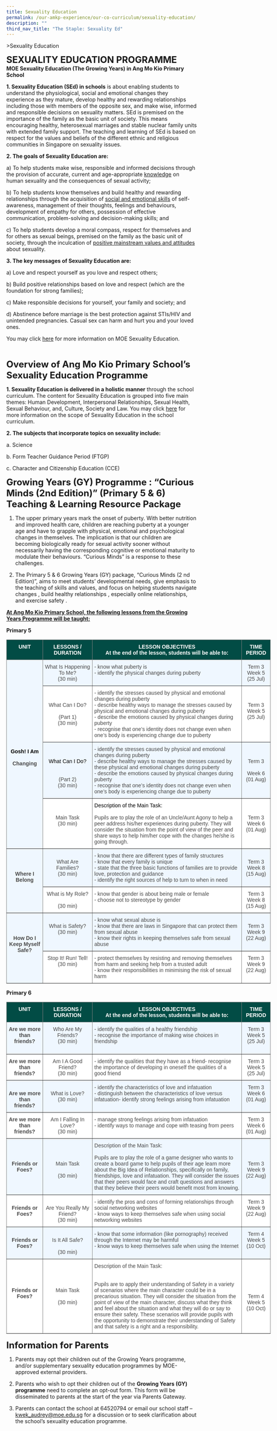 ```yaml
---
title: Sexuality Education
permalink: /our-amkp-experience/our-co-curriculum/sexuality-education/
description: ""
third_nav_title: "The Staple: Sexuality Ed"
---
```

&gt;Sexuality Education

**<font size="5">SEXUALITY EDUCATION PROGRAMME</font>** <br>
**MOE Sexuality Education (The Growing Years) in Ang Mo Kio Primary School**



**1. Sexuality Education (SEd) in schools** is about enabling students to understand the physiological, social and emotional changes they experience as they mature, develop healthy and rewarding relationships including those with members of the opposite sex, and make wise, informed and responsible decisions on sexuality matters. SEd is premised on the importance of the family as the basic unit of society. This means encouraging healthy, heterosexual marriages and stable nuclear family units with extended family support. The teaching and learning of SEd is based on respect for the values and beliefs of the different ethnic and religious communities in Singapore on sexuality issues.

**2. The goals of Sexuality Education are:**

a)  To help students make wise, responsible and informed decisions through the provision of accurate, current and age-appropriate <u>knowledge</u> on human sexuality and the consequences of sexual activity;

b)  To help students know themselves and build healthy and rewarding relationships through the acquisition of <u>social and emotional skills</u> of self-awareness, management of their thoughts, feelings and behaviours, development of empathy for others, possession of effective communication, problem-solving and decision-making skills; and

c)  To help students develop a moral compass, respect for themselves and for others as sexual beings, premised on the family as the basic unit of society, through the inculcation of <u>positive mainstream values and attitudes</u> about sexuality.

**3. The key messages of Sexuality Education are:**

a) Love and respect yourself as you love and respect others;

b) Build positive relationships based on love and respect (which are the foundation for strong families);

c) Make responsible decisions for yourself, your family and society; and

d) Abstinence before marriage is the best protection against STIs/HIV and unintended pregnancies. Casual sex can harm and hurt you and your loved ones.

You may click [here](https://www.moe.gov.sg/page%20not%20found?item=%2feducation%2fprogrammes%2fsocial-and-emotional-learning%2fsexuality-education&amp;user=extranet%5cAnonymous&amp;site=moe-website) for more information on MOE Sexuality Education. 

<br>

**<font size="5">Overview of Ang Mo Kio Primary School’s Sexuality Education Programme</font>**


**1. Sexuality Education is delivered in a holistic manner** through the school curriculum. The content for Sexuality Education is grouped into five main themes: Human Development, Interpersonal Relationships, Sexual Health, Sexual Behaviour, and, Culture, Society and Law. You may click [here](https://www.moe.gov.sg/page%20not%20found?item=%2feducation%2fprogrammes%2fsocial-and-emotional-learning%2fsexuality-education&amp;user=extranet%5cAnonymous&amp;site=moe-website) for more information on the scope of Sexuality Education in the school curriculum. 


**2.  The subjects that incorporate topics on sexuality include:**

a.     Science

b.     Form Teacher Guidance Period (FTGP)

c.      Character and Citizenship Education (CCE)




**<font size="5">Growing Years (GY) Programme : “Curious Minds (2nd Edition)” (Primary 5 &amp; 6) Teaching &amp; Learning Resource Package</font>**


1.  The upper primary years mark the onset of puberty. With better nutrition and improved health care, children are reaching puberty at a younger age and have to grapple with physical, emotional and psychological changes in themselves. The implication is that our children are becoming biologically ready for sexual activity sooner without necessarily having the corresponding cognitive or emotional maturity to modulate their behaviours. “Curious Minds” is a response to these challenges.

2.  The Primary 5 &amp; 6 Growing Years (GY) package, “Curious Minds (2 nd Edition)”, aims to meet students’ developmental needs, give emphasis to the teaching of skills and values, and focus on helping students navigate changes , build healthy relationships , especially online relationships, and exercise safety . 

**<u>At Ang Mo Kio Primary School, the following lessons from the Growing Years Programme will be taught:</u>** 

**Primary 5**
<style type="text/css">
.tg  {border-collapse:collapse;border-spacing:0;}
.tg td{border-color:black;border-style:solid;border-width:1px;font-family:Arial, sans-serif;font-size:14px;
  overflow:hidden;padding:10px 5px;word-break:normal;}
.tg th{border-color:black;border-style:solid;border-width:1px;font-family:Arial, sans-serif;font-size:14px;
  font-weight:normal;overflow:hidden;padding:10px 5px;word-break:normal;}
.tg .tg-bvad{background-color:#EFF7FF;border-color:inherit;color:#484848;text-align:center;vertical-align:top}
.tg .tg-t18x{background-color:#FFF;border-color:inherit;color:#484848;text-align:center;vertical-align:top}
.tg .tg-acgv{background-color:#FFF;border-color:inherit;color:#484848;text-align:left;vertical-align:top}
.tg .tg-pxye{background-color:#024C45;border-color:inherit;color:#FFF;font-weight:bold;text-align:center;vertical-align:top}
.tg .tg-g57u{background-color:#EFF7FF;border-color:inherit;color:#484848;font-weight:bold;text-align:center;vertical-align:top}
.tg .tg-a2ml{background-color:#EFF7FF;border-color:inherit;color:#484848;text-align:left;vertical-align:top}
</style>
<table class="tg" style="undefined;table-layout: fixed; width: 699px">
<colgroup>
<col style="width: 96px">
<col style="width: 131px">
<col style="width: 396px">
<col style="width: 76px">
</colgroup>
<thead>
  <tr>
    <th class="tg-pxye"><span style="font-weight:bold;font-style:inherit;color:#FFF;background-color:#024C45">UNIT</span><br><br></th>
    <th class="tg-pxye"><span style="font-weight:bold;font-style:inherit;color:#FFF;background-color:#024C45">LESSONS / DURATION</span></th>
    <th class="tg-pxye"><span style="font-weight:bold;font-style:inherit;color:#FFF;background-color:#024C45">LESSON OBJECTIVES</span><br><span style="font-weight:bold;font-style:inherit;color:#FFF;background-color:#024C45">At the end of the lesson, students will be able to:</span></th>
    <th class="tg-pxye"><span style="font-weight:bold;font-style:inherit;color:#FFF;background-color:#024C45">TIME PERIOD</span></th>
  </tr>
</thead>
<tbody>
  <tr>
    <td class="tg-g57u" rowspan="4"><br><br><br><br><br><br><br><br><br><br><br><br><br><br><span style="font-weight:bold;font-style:inherit;color:#000">Gosh! I Am</span><br><br><span style="font-weight:bold;font-style:inherit;color:#484848;background-color:#EFF7FF">Changing</span></td>
    <td class="tg-bvad"><span style="font-weight:inherit;font-style:inherit;color:#484848;background-color:#EFF7FF">What Is Happening To Me?</span><br><span style="font-weight:inherit;font-style:inherit;color:#484848;background-color:#EFF7FF">(30 min)</span></td>
    <td class="tg-a2ml"><span style="font-weight:inherit;font-style:inherit;background-color:#EFF7FF">- know what puberty is</span><br><span style="font-weight:inherit;font-style:inherit;background-color:#EFF7FF">- identify the physical changes during puberty</span></td>
    <td class="tg-bvad"><span style="font-weight:inherit;font-style:inherit;background-color:#EFF7FF">Term 3</span><br><span style="font-weight:inherit;font-style:inherit;background-color:#EFF7FF">Week 5</span><br><span style="font-weight:inherit;font-style:inherit;background-color:#EFF7FF">(25 Jul)</span></td>
  </tr>
  <tr>
    <td class="tg-t18x"><br><br><span style="font-weight:inherit;font-style:inherit;color:#484848;background-color:#FFF">What Can I Do?</span><br><br><span style="font-weight:inherit;font-style:inherit;color:#484848;background-color:#FFF">(Part 1)</span><br><span style="font-weight:inherit;font-style:inherit;color:#484848;background-color:#FFF">(30 min)</span></td>
    <td class="tg-acgv"><span style="font-weight:inherit;font-style:inherit;background-color:#FFF">- identify the stresses caused by physical and emotional changes during puberty</span><br><span style="font-weight:inherit;font-style:inherit;background-color:#FFF">- describe healthy ways to manage the stresses caused by physical and emotional changes during puberty</span><br><span style="font-weight:inherit;font-style:inherit;background-color:#FFF">- describe the emotions caused by physical changes during puberty</span><br><span style="font-weight:inherit;font-style:inherit;background-color:#FFF">- recognise that one’s identity does not change even when one’s body is experiencing change due to puberty</span></td>
    <td class="tg-t18x"><br><br><span style="font-weight:inherit;font-style:inherit;background-color:#FFF">Term 3</span><br><span style="font-weight:inherit;font-style:inherit;background-color:#FFF">Week 5</span><br><span style="font-weight:inherit;font-style:inherit;background-color:#FFF">(25 Jul)</span></td>
  </tr>
  <tr>
    <td class="tg-bvad"><br><br><span style="font-style:inherit;color:#000">What Can I Do?</span><br><br><br><span style="font-weight:inherit;font-style:inherit;color:#484848;background-color:#EFF7FF">(Part 2)</span><br><span style="font-weight:inherit;font-style:inherit;color:#484848;background-color:#EFF7FF">(30 min)</span></td>
    <td class="tg-a2ml"><span style="font-weight:inherit;font-style:inherit;background-color:#EFF7FF">- identify the stresses caused by physical and emotional changes during puberty</span><br><span style="font-weight:inherit;font-style:inherit;background-color:#EFF7FF">- describe healthy ways to manage the stresses caused by these physical and emotional changes during puberty</span><br><span style="font-weight:inherit;font-style:inherit;background-color:#EFF7FF">- describe the emotions caused by physical changes during puberty</span><br><span style="font-weight:inherit;font-style:inherit;background-color:#EFF7FF">- recognise that one’s identity does not change even when one’s body is experiencing change due to puberty</span></td>
    <td class="tg-bvad"><br><br><span style="font-weight:inherit;font-style:inherit;background-color:#EFF7FF">Term 3</span><br><br><span style="font-weight:inherit;font-style:inherit;background-color:#EFF7FF">Week 6</span><br><span style="font-weight:inherit;font-style:inherit;background-color:#EFF7FF">(01 Aug)</span></td>
  </tr>
  <tr>
    <td class="tg-t18x"><br><br><span style="font-weight:inherit;font-style:inherit;color:#484848;background-color:#FFF">Main Task</span><br><span style="font-weight:inherit;font-style:inherit;color:#484848;background-color:#FFF">(30 min)</span></td>
    <td class="tg-acgv"><span style="font-weight:400;font-style:inherit;color:#000">Description of the Main Task:</span><br><br><span style="font-weight:inherit;font-style:inherit;background-color:#FFF">Pupils are to play the role of an Uncle/Aunt Agony to help a peer address his/her experiences during puberty. They will consider the situation from the point of view of the peer and share ways to help him/her cope with the changes he/she is going through.</span></td>
    <td class="tg-t18x"><br><br><span style="font-weight:inherit;font-style:inherit;background-color:#FFF">Term 3</span><br><span style="font-weight:inherit;font-style:inherit;background-color:#FFF">Week 6</span><br><span style="font-weight:inherit;font-style:inherit;background-color:#FFF">(01 Aug)</span></td>
  </tr>
  <tr>
    <td class="tg-g57u" rowspan="2"><br><br><br><span style="font-weight:bold;font-style:inherit;color:#484848;background-color:#EFF7FF">Where I Belong</span></td>
    <td class="tg-bvad"><br><span style="font-weight:inherit;font-style:inherit;color:#484848;background-color:#EFF7FF">What Are Families?</span><br><span style="font-weight:inherit;font-style:inherit;color:#484848;background-color:#EFF7FF">(30 min)</span></td>
    <td class="tg-a2ml"><span style="font-weight:inherit;font-style:inherit;background-color:#EFF7FF">- know that there are different types of family structures</span><br><span style="font-weight:inherit;font-style:inherit;background-color:#EFF7FF">- know that every family is unique</span><br><span style="font-weight:inherit;font-style:inherit;background-color:#EFF7FF">- state that the three basic functions of families are to provide love, protection and guidance</span><br><span style="font-weight:inherit;font-style:inherit;background-color:#EFF7FF">- identify the right sources of help to turn to when in need</span></td>
    <td class="tg-bvad"><br><span style="font-weight:inherit;font-style:inherit;background-color:#EFF7FF">Term 3</span><br><span style="font-weight:inherit;font-style:inherit;background-color:#EFF7FF">Week 8</span><br><span style="font-weight:inherit;font-style:inherit;background-color:#EFF7FF">(15 Aug)</span></td>
  </tr>
  <tr>
    <td class="tg-t18x"><span style="font-weight:inherit;font-style:inherit;color:#484848;background-color:#FFF">What is My Role?</span><br><br><span style="font-weight:inherit;font-style:inherit;color:#484848;background-color:#FFF">(30 min)</span></td>
    <td class="tg-acgv"><span style="font-weight:inherit;font-style:inherit;background-color:#FFF">- know that gender is about being male or female</span><br><span style="font-weight:inherit;font-style:inherit;background-color:#FFF">- choose not to stereotype by gender</span></td>
    <td class="tg-t18x"><span style="font-weight:inherit;font-style:inherit;background-color:#FFF">Term 3</span><br><span style="font-weight:inherit;font-style:inherit;background-color:#FFF">Week 8</span><br><span style="font-weight:inherit;font-style:inherit;background-color:#FFF">(15 Aug)</span></td>
  </tr>
  <tr>
    <td class="tg-g57u" rowspan="2"><br><br><br><span style="font-weight:bold;font-style:inherit;color:#484848;background-color:#EFF7FF">How Do I Keep Myself Safe?</span></td>
    <td class="tg-bvad"><br><span style="font-weight:inherit;font-style:inherit;color:#484848;background-color:#EFF7FF">What is Safety?</span><br><span style="font-weight:inherit;font-style:inherit;color:#484848;background-color:#EFF7FF">(30 min)</span></td>
    <td class="tg-a2ml"><span style="font-weight:inherit;font-style:inherit;background-color:#EFF7FF">- know what sexual abuse is</span><br><span style="font-weight:inherit;font-style:inherit;background-color:#EFF7FF">- know that there are laws in Singapore that can protect them from sexual abuse</span><br><span style="font-weight:inherit;font-style:inherit;background-color:#EFF7FF">- know their rights in keeping themselves safe from sexual abuse</span></td>
    <td class="tg-bvad"><br><span style="font-weight:inherit;font-style:inherit;background-color:#EFF7FF">Term 3</span><br><span style="font-weight:inherit;font-style:inherit;background-color:#EFF7FF">Week 9</span><br><span style="font-weight:inherit;font-style:inherit;background-color:#EFF7FF">(22 Aug)</span></td>
  </tr>
  <tr>
    <td class="tg-t18x"><span style="font-weight:inherit;font-style:inherit;background-color:#FFF">Stop It! Run! Tell!</span><br><span style="font-weight:inherit;font-style:inherit;background-color:#FFF">(30 min)</span></td>
    <td class="tg-acgv"><span style="font-weight:inherit;font-style:inherit;background-color:#FFF">- protect themselves by resisting and removing themselves from harm and seeking help from a trusted adult</span><br><span style="font-weight:inherit;font-style:inherit;background-color:#FFF">- know their responsibilities in minimising the risk of sexual harm</span></td>
    <td class="tg-t18x"><span style="font-weight:inherit;font-style:inherit;background-color:#FFF">Term 3</span><br><span style="font-weight:inherit;font-style:inherit;background-color:#FFF">Week 9</span><br><span style="font-weight:inherit;font-style:inherit;background-color:#FFF">(22 Aug)</span></td>
  </tr>
</tbody>
</table>

**Primary 6**
<style type="text/css">
.tg  {border-collapse:collapse;border-spacing:0;}
.tg td{border-color:black;border-style:solid;border-width:1px;font-family:Arial, sans-serif;font-size:14px;
  overflow:hidden;padding:10px 5px;word-break:normal;}
.tg th{border-color:black;border-style:solid;border-width:1px;font-family:Arial, sans-serif;font-size:14px;
  font-weight:normal;overflow:hidden;padding:10px 5px;word-break:normal;}
.tg .tg-8vr4{background-color:#FFF;border-color:inherit;color:#484848;font-weight:bold;text-align:center;vertical-align:top}
.tg .tg-bvad{background-color:#EFF7FF;border-color:inherit;color:#484848;text-align:center;vertical-align:top}
.tg .tg-t18x{background-color:#FFF;border-color:inherit;color:#484848;text-align:center;vertical-align:top}
.tg .tg-acgv{background-color:#FFF;border-color:inherit;color:#484848;text-align:left;vertical-align:top}
.tg .tg-pxye{background-color:#024C45;border-color:inherit;color:#FFF;font-weight:bold;text-align:center;vertical-align:top}
.tg .tg-g57u{background-color:#EFF7FF;border-color:inherit;color:#484848;font-weight:bold;text-align:center;vertical-align:top}
.tg .tg-a2ml{background-color:#EFF7FF;border-color:inherit;color:#484848;text-align:left;vertical-align:top}
</style>
<table class="tg" style="undefined;table-layout: fixed; width: 699px">
<colgroup>
<col style="width: 96px">
<col style="width: 131px">
<col style="width: 396px">
<col style="width: 76px">
</colgroup>
<thead>
  <tr>
    <th class="tg-pxye"><span style="font-weight:bold;font-style:inherit;color:#FFF;background-color:#024C45">UNIT</span></th>
    <th class="tg-pxye"><span style="font-weight:bold;font-style:inherit;color:#FFF;background-color:#024C45">LESSONS /</span><br><span style="font-weight:bold;font-style:inherit;color:#FFF;background-color:#024C45">DURATION</span></th>
    <th class="tg-pxye"><span style="font-weight:bold;color:#FFF;background-color:#024C45">LESSON OBJECTIVES</span><br><span style="font-weight:bold;color:#FFF;background-color:#024C45">At the end of the lesson, students will be able to:</span></th>
    <th class="tg-pxye"><span style="font-weight:bold;font-style:inherit;color:#FFF;background-color:#024C45">TIME PERIOD</span></th>
  </tr>
</thead>
<tbody>
  <tr>
    <td class="tg-g57u"><span style="font-style:inherit">Are we more than friends?</span><br><br></td>
    <td class="tg-bvad"><span style="font-weight:normal;font-style:inherit">Who Are My Friends?</span><br><span style="font-weight:normal;font-style:inherit">(30 min)</span></td>
    <td class="tg-a2ml"><span style="font-weight:normal;font-style:inherit">- identify the qualities of a healthy friendship</span><br><span style="font-weight:normal;font-style:inherit">- recognise the importance of making wise choices in friendship</span><br></td>
    <td class="tg-bvad"><span style="background-color:#EFF7FF">Term 3 Week 5</span><br><span style="font-weight:normal;font-style:inherit">(25 Jul)</span></td>
  </tr>
  <tr>
    <td class="tg-8vr4"><span style="font-weight:bold;font-style:inherit">Are we more than friends?</span><br></td>
    <td class="tg-t18x"><span style="color:#484848;background-color:#FFF">Am I A Good Friend?</span><br><span style="font-weight:normal;font-style:inherit">(30 min)</span></td>
    <td class="tg-acgv"><span style="background-color:#FFF">- identify the qualities that they have as a friend</span><span style="font-weight:normal;font-style:inherit">- recognise the importance of developing in oneself the qualities of a good friend</span><br></td>
    <td class="tg-t18x"><span style="background-color:#FFF">Term 3</span><br><span style="background-color:#FFF">Week 5</span><br><span style="font-weight:normal;font-style:inherit">(25 Jul)</span></td>
  </tr>
  <tr>
    <td class="tg-g57u"><br><span style="font-weight:bold;font-style:inherit">Are we more than friends?</span><br></td>
    <td class="tg-bvad"><br><span style="font-weight:normal;font-style:inherit">What is Love?</span><br><span style="font-weight:normal;font-style:inherit">(30 min)</span></td>
    <td class="tg-a2ml"><span style="background-color:#EFF7FF">-</span> <span style="font-weight:normal;font-style:inherit">identify the characteristics of love and infatuation</span><br><span style="background-color:#EFF7FF">- distinguish between the characteristics of love versus infatuation</span><span style="font-weight:normal;font-style:inherit">- identify strong feelings arising from infatuation</span></td>
    <td class="tg-bvad"><span style="font-weight:normal;font-style:inherit">Term 3</span><br><span style="font-weight:normal;font-style:inherit">Week 6</span><br><span style="font-weight:normal;font-style:inherit">(01 Aug)</span></td>
  </tr>
  <tr>
    <td class="tg-8vr4"><span style="font-weight:bold;font-style:inherit">Are we more than friends?</span></td>
    <td class="tg-t18x"><span style="font-weight:normal;font-style:inherit">Am I Falling In Love?</span><br><span style="font-weight:normal;font-style:inherit">(30 min)</span></td>
    <td class="tg-acgv"><span style="font-weight:normal;font-style:inherit">- manage strong feelings arising from infatuation</span><br><span style="font-weight:normal;font-style:inherit">- identify ways to manage and cope with teasing from peers</span></td>
    <td class="tg-t18x"><span style="background-color:#FFF">Term 3</span><br><span style="background-color:#FFF">Week 6</span><br><span style="font-weight:normal;font-style:inherit">(01 Aug)</span></td>
  </tr>
  <tr>
    <td class="tg-g57u"><br><br><br><span style="font-style:inherit">Friends or Foes?</span><br><br></td>
    <td class="tg-bvad"><br><br><br><span style="font-style:inherit">Main Task</span><br><br><span style="font-weight:normal;font-style:inherit">(30 min)</span></td>
    <td class="tg-a2ml"><span style="font-weight:normal;font-style:inherit">Description of the Main Task:</span><br><br><span style="font-weight:normal;font-style:inherit">Pupils are to play the role of a game designer who wants to create a board game to help pupils of their age learn more about the Big Idea of Relationships, specifically on family, friendships, love and infatuation. They will consider the issues that their peers would face and craft questions and answers that they believe their peers would benefit most from knowing.</span><br></td>
    <td class="tg-bvad"><br><br><br><span style="font-weight:normal;font-style:inherit">Term 3</span><br><span style="font-weight:normal;font-style:inherit">Week 9</span><br><span style="font-weight:normal;font-style:inherit">(22 Aug)</span></td>
  </tr>
  <tr>
    <td class="tg-8vr4"><br><span style="font-style:inherit">Friends or Foes?</span><br><br></td>
    <td class="tg-t18x"><br><span style="font-weight:normal;font-style:inherit">Are You Really My Friend?</span><br><span style="font-weight:normal;font-style:inherit">(30 min)</span></td>
    <td class="tg-acgv"><span style="font-weight:normal;font-style:inherit">- identify the pros and cons of forming relationships through social networking websites</span><br><span style="font-weight:normal;font-style:inherit">- know ways to keep themselves safe when using social networking websites</span><br></td>
    <td class="tg-t18x"><span style="background-color:#FFF">Term 3 Week 9</span><br><span style="font-weight:normal;font-style:inherit">(22 Aug)</span></td>
  </tr>
  <tr>
    <td class="tg-g57u"><br><span style="background-color:#EFF7FF">Friends or Foes?</span><br><br></td>
    <td class="tg-bvad"><br><span style="color:#484848;background-color:#EFF7FF">Is It All Safe?</span><br><br><span style="color:#484848;background-color:#EFF7FF">(30 min)</span></td>
    <td class="tg-a2ml"><span style="font-weight:normal;font-style:inherit">- know that some information (like pornography) received through the Internet may be harmful</span><br><span style="font-weight:normal;font-style:inherit">- know ways to keep themselves safe when using the Internet</span><br></td>
    <td class="tg-bvad"><span style="font-weight:normal;font-style:inherit">Term 4</span><br><span style="font-weight:normal;font-style:inherit">Week 5</span><br><span style="font-weight:normal;font-style:inherit">(10 Oct)</span></td>
  </tr>
  <tr>
    <td class="tg-8vr4"><br><br><br><br><span style="font-weight:bold;font-style:inherit">Friends or Foes?</span></td>
    <td class="tg-t18x"><br><br><br><br><span style="font-style:inherit">Main Task</span><br><br><span style="font-weight:normal;font-style:inherit">(30 min)</span></td>
    <td class="tg-acgv"><span style="font-weight:normal;font-style:inherit">Description of the Main Task:</span><br><br><br><span style="font-weight:normal;font-style:inherit">Pupils are to apply their understanding of Safety in a variety of scenarios where the main character could be in a precarious situation. They will consider the situation from the point of view of the main character, discuss what they think and feel about the situation and what they will do or say to ensure their safety. These scenarios will provide pupils with the opportunity to demonstrate their understanding of Safety and that safety is a right and a responsibility.</span><br></td>
    <td class="tg-t18x"><br><br><br><br><br><span style="font-weight:normal;font-style:inherit">Term 4</span><br><span style="font-weight:normal;font-style:inherit">Week 5</span><br><span style="font-weight:normal;font-style:inherit">(10 Oct)</span></td>
  </tr>
</tbody>
</table>


**<font size="5">Information for Parents</font>**


1.  Parents may opt their children out of the Growing Years programme, and/or supplementary sexuality education programmes by MOE-approved external providers. 


2. Parents who wish to opt their children out of the **Growing Years (GY) programme** need to complete an opt-out form. This form will be disseminated to parents at the start of the year via Parents Gateway.



3. Parents can contact the school at 64520794 or email our school staff – 
<a href="mailto:kwek_audrey@moe.edu.sg">kwek_audrey@moe.edu.sg</a>
for a discussion or to seek clarification about the school’s sexuality education programme.